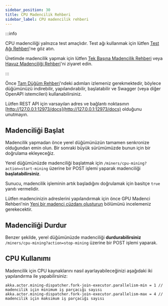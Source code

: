 ```yaml
---
sidebar_position: 30
title: CPU Madencilik Rehberi
sidebar_label: CPU madencilik rehberi
---
```


:::info

CPU madenciliği yalnızca test amaçlıdır. Test ağı kullanmak için lütfen [Test Ağı Rehberi](network/testnet-guide.md)'ne göz atın.

Üretimde madencilik yapmak için lütfen [Tek Başına Madencilik Rehberi](mining/solo-mining-guide.md) veya [Havuz Madenciliği Rehberi](mining/pool-mining-guide.md)'ni ziyaret edin.

:::

Önce [Tam Düğüm Rehberi](full-node/getting-started.md)'ndeki adımları izlemeniz gerekmektedir, böylece düğümünüzü indirebilir, yapılandırabilir, başlatabilir ve Swagger (veya diğer OpenAPI istemcileri) kullanabilirsiniz.

Lütfen REST API için varsayılan adres ve bağlantı noktasının [http://127.0.0.1:12973/docs](http://127.0.0.1:12973/docs) olduğunu unutmayın.

## Madenciliği Başlat

Madencilik yapmadan önce yerel düğümünüzün tamamen senkronize olduğundan emin olun. Bir sonraki büyük sürümümüzde bunun için bir doğrulama ekleyeceğiz.

Yerel düğümünüzde madenciliği başlatmak için `/miners/cpu-mining?action=start-mining` üzerine bir POST işlemi yaparak madenciliği **başlatabilirsiniz**.

Sunucu, madencilik işleminin artık başladığını doğrulamak için basitçe `true` yanıtı vermelidir.

Lütfen madencinizin adreslerini yapılandırmak için önce GPU Madenci Rehberi'nin [Yeni bir madenci cüzdanı oluşturun](mining/solo-mining-guide.md#bir-yeni-madenci-cüzdanı-oluşturun) bölümünü incelemeniz gerekecektir.

## Madenciliği Durdur

Benzer şekilde, yerel düğümünüzde madenciliği **durdurabilirsiniz** `/miners/cpu-mining?action=stop-mining` üzerine bir POST işlemi yaparak.

## CPU Kullanımı

Madencilik için CPU kaynaklarını nasıl ayarlayabileceğinizi aşağıdaki iki yapılandırma ile yapabilirsiniz:

    akka.actor.mining-dispatcher.fork-join-executor.parallelism-min = 1 // madencilik için minimum iş parçacığı sayısı
    akka.actor.mining-dispatcher.fork-join-executor.parallelism-max = 4 // madencilik için maksimum iş parçacığı sayısı
